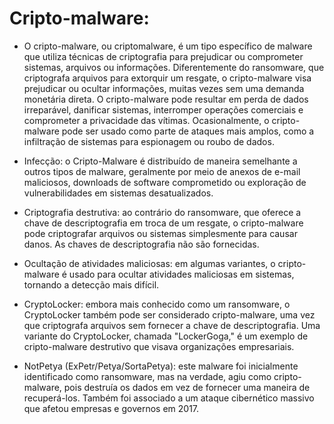 # Cripto-malware: 

- O cripto-malware, ou criptomalware, é um tipo específico de malware que utiliza técnicas de criptografia para prejudicar ou comprometer sistemas, arquivos ou informações. Diferentemente do ransomware, que criptografa arquivos para extorquir um resgate, o cripto-malware visa prejudicar ou ocultar informações, muitas vezes sem uma demanda monetária direta. O cripto-malware pode resultar em perda de dados irreparável, danificar sistemas, interromper operações comerciais e comprometer a privacidade das vítimas. Ocasionalmente, o cripto-malware pode ser usado como parte de ataques mais amplos, como a infiltração de sistemas para espionagem ou roubo de dados.


- Infecção: o Cripto-Malware é distribuído de maneira semelhante a outros tipos de malware, geralmente por meio de anexos de e-mail maliciosos, downloads de software comprometido ou exploração de vulnerabilidades em sistemas desatualizados.

- Criptografia destrutiva: ao contrário do ransomware, que oferece a chave de descriptografia em troca de um resgate, o cripto-malware pode criptografar arquivos ou sistemas simplesmente para causar danos. As chaves de descriptografia não são fornecidas.

- Ocultação de atividades maliciosas: em algumas variantes, o cripto-malware é usado para ocultar atividades maliciosas em sistemas, tornando a detecção mais difícil.

- CryptoLocker: embora mais conhecido como um ransomware, o CryptoLocker também pode ser considerado cripto-malware, uma vez que criptografa arquivos sem fornecer a chave de descriptografia. Uma variante do CryptoLocker, chamada "LockerGoga," é um exemplo de cripto-malware destrutivo que visava organizações empresariais.

- NotPetya (ExPetr/Petya/SortaPetya): este malware foi inicialmente identificado como ransomware, mas na verdade, agiu como cripto-malware, pois destruía os dados em vez de fornecer uma maneira de recuperá-los. Também foi associado a um ataque cibernético massivo que afetou empresas e governos em 2017.